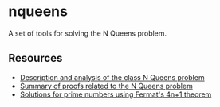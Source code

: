 # nqueens
A set of tools for solving the N Queens problem.

## Resources

* [Description and analysis of the class N Queens problem](http://www.math.utah.edu/~alfeld/queens/queens.html)
* [Summary of proofs related to the N Queens problem](http://mathworld.wolfram.com/QueensProblem.html)
* [Solutions for prime numbers using Fermat's 4n+1 theorem](http://demonstrations.wolfram.com/Fermats4n1TheoremAndTheNQueensProblem/)

